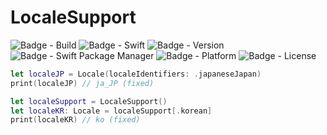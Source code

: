 # LocaleSupport

![Badge - Build](https://img.shields.io/badge/build-passing-ra1028.svg?style=flat-square)
![Badge - Swift](https://img.shields.io/badge/swift5-white.svg?style=flat-square&logo=Swift)
![Badge - Version](https://img.shields.io/badge/Version-1.0.0-1177AA?style=flat-square)
![Badge - Swift Package Manager](https://img.shields.io/badge/SPM-compatible-orange?style=flat-square)
![Badge - Platform](https://img.shields.io/badge/platform-mac|ios|watchos|tvos-yellow?style=flat-square)
![Badge - License](https://img.shields.io/badge/license-MIT-black?style=flat-square)

```swift
let localeJP = Locale(localeIdentifiers: .japaneseJapan)
print(localeJP) // ja_JP (fixed)
```

```swift
let localeSupport = LocaleSupport()
let localeKR: Locale = localeSupport[.korean]
print(localeKR) // ko (fixed)
```
